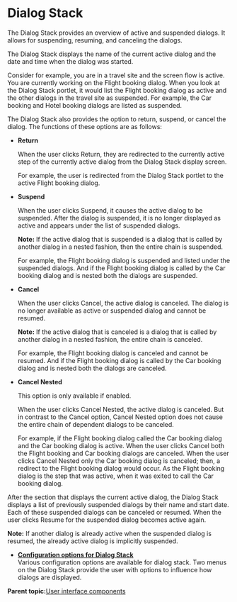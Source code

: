 # Dialog Stack 

The Dialog Stack provides an overview of active and suspended dialogs. It allows for suspending, resuming, and canceling the dialogs.

The Dialog Stack displays the name of the current active dialog and the date and time when the dialog was started.

Consider for example, you are in a travel site and the screen flow is active. You are currently working on the Flight booking dialog. When you look at the Dialog Stack portlet, it would list the Flight booking dialog as active and the other dialogs in the travel site as suspended. For example, the Car booking and Hotel booking dialogs are listed as suspended.

The Dialog Stack also provides the option to return, suspend, or cancel the dialog. The functions of these options are as follows:

-   **Return**

    When the user clicks Return, they are redirected to the currently active step of the currently active dialog from the Dialog Stack display screen.

    For example, the user is redirected from the Dialog Stack portlet to the active Flight booking dialog.

-   **Suspend**

    When the user clicks Suspend, it causes the active dialog to be suspended. After the dialog is suspended, it is no longer displayed as active and appears under the list of suspended dialogs.

    **Note:** If the active dialog that is suspended is a dialog that is called by another dialog in a nested fashion, then the entire chain is suspended.

    For example, the Flight booking dialog is suspended and listed under the suspended dialogs. And if the Flight booking dialog is called by the Car booking dialog and is nested both the dialogs are suspended.

-   **Cancel**

    When the user clicks Cancel, the active dialog is canceled. The dialog is no longer available as active or suspended dialog and cannot be resumed.

    **Note:** If the active dialog that is canceled is a dialog that is called by another dialog in a nested fashion, the entire chain is canceled.

    For example, the Flight booking dialog is canceled and cannot be resumed. And if the Flight booking dialog is called by the Car booking dialog and is nested both the dialogs are canceled.

-   **Cancel Nested**

    This option is only available if enabled.

    When the user clicks Cancel Nested, the active dialog is canceled. But in contrast to the Cancel option, Cancel Nested option does not cause the entire chain of dependent dialogs to be canceled.

    For example, if the Flight booking dialog called the Car booking dialog and the Car booking dialog is active. When the user clicks Cancel both the Flight booking and Car booking dialogs are canceled. When the user clicks Cancel Nested only the Car booking dialog is canceled; then, a redirect to the Flight booking dialog would occur. As the Flight booking dialog is the step that was active, when it was exited to call the Car booking dialog.


After the section that displays the current active dialog, the Dialog Stack displays a list of previously suspended dialogs by their name and start date. Each of these suspended dialogs can be canceled or resumed. When the user clicks Resume for the suspended dialog becomes active again.

**Note:** If another dialog is already active when the suspended dialog is resumed, the already active dialog is implicitly suspended.

-   **[Configuration options for Dialog Stack](../screenflow/dlg_stck_cfg_opt.md)**  
Various configuration options are available for dialog stack. Two menus on the Dialog Stack provide the user with options to influence how dialogs are displayed.

**Parent topic:**[User interface components](../screenflow/ui_compnts.md)


